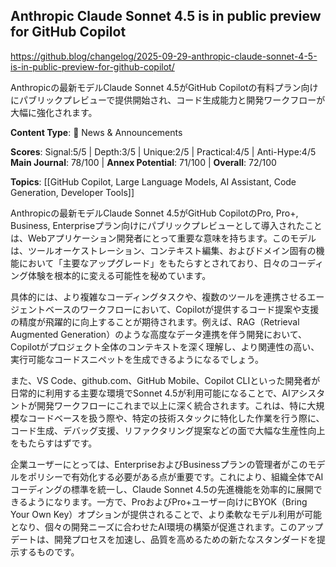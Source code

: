 ## Anthropic Claude Sonnet 4.5 is in public preview for GitHub Copilot

https://github.blog/changelog/2025-09-29-anthropic-claude-sonnet-4-5-is-in-public-preview-for-github-copilot/

Anthropicの最新モデルClaude Sonnet 4.5がGitHub Copilotの有料プラン向けにパブリックプレビューで提供開始され、コード生成能力と開発ワークフローが大幅に強化されます。

**Content Type**: 📰 News & Announcements

**Scores**: Signal:5/5 | Depth:3/5 | Unique:2/5 | Practical:4/5 | Anti-Hype:4/5
**Main Journal**: 78/100 | **Annex Potential**: 71/100 | **Overall**: 72/100

**Topics**: [[GitHub Copilot, Large Language Models, AI Assistant, Code Generation, Developer Tools]]

Anthropicの最新モデルClaude Sonnet 4.5がGitHub CopilotのPro, Pro+, Business, Enterpriseプラン向けにパブリックプレビューとして導入されたことは、Webアプリケーション開発者にとって重要な意味を持ちます。このモデルは、ツールオーケストレーション、コンテキスト編集、およびドメイン固有の機能において「主要なアップグレード」をもたらすとされており、日々のコーディング体験を根本的に変える可能性を秘めています。

具体的には、より複雑なコーディングタスクや、複数のツールを連携させるエージェントベースのワークフローにおいて、Copilotが提供するコード提案や支援の精度が飛躍的に向上することが期待されます。例えば、RAG（Retrieval Augmented Generation）のような高度なデータ連携を伴う開発において、Copilotがプロジェクト全体のコンテキストを深く理解し、より関連性の高い、実行可能なコードスニペットを生成できるようになるでしょう。

また、VS Code、github.com、GitHub Mobile、Copilot CLIといった開発者が日常的に利用する主要な環境でSonnet 4.5が利用可能になることで、AIアシスタントが開発ワークフローにこれまで以上に深く統合されます。これは、特に大規模なコードベースを扱う際や、特定の技術スタックに特化した作業を行う際に、コード生成、デバッグ支援、リファクタリング提案などの面で大幅な生産性向上をもたらすはずです。

企業ユーザーにとっては、EnterpriseおよびBusinessプランの管理者がこのモデルをポリシーで有効化する必要がある点が重要です。これにより、組織全体でAIコーディングの標準を統一し、Claude Sonnet 4.5の先進機能を効率的に展開できるようになります。一方で、ProおよびPro+ユーザー向けにBYOK（Bring Your Own Key）オプションが提供されることで、より柔軟なモデル利用が可能となり、個々の開発ニーズに合わせたAI環境の構築が促進されます。このアップデートは、開発プロセスを加速し、品質を高めるための新たなスタンダードを提示するものです。